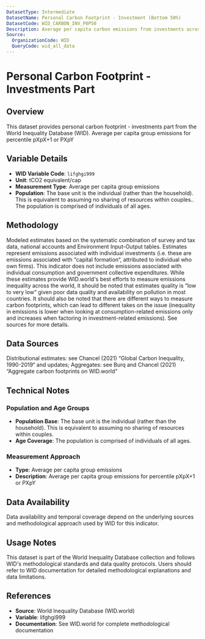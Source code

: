 ```yaml
---
DatasetType: Intermediate
DatasetName: Personal Carbon Footprint - Investment (Bottom 50%)
DatasetCode: WID_CARBON_INV_P0P50
Description: Average per capita carbon emissions from investments across bottom 50% income percentiles. Represents emissions from individual investments and capital formation attributed to firm owners. Excludes consumption-related emissions. Critical for understanding investment-based carbon inequality.
Source:
  OrganizationCode: WID
  QueryCode: wid_all_data
---
```

# Personal Carbon Footprint - Investments Part

## Overview

This dataset provides personal carbon footprint - investments part from the World Inequality Database (WID). Average per capita group emissions for percentile pXpX+1 or PXpY

## Variable Details

- **WID Variable Code**: `lifghgi999`
- **Unit**: tCO2 equivalent/cap
- **Measurement Type**: Average per capita group emissions
- **Population**: The base unit is the individual (rather than the household). This is equivalent to assuming no sharing of resources within couples.. The population is comprised of individuals of all ages.

## Methodology

Modeled estimates based on the systematic combination of survey and tax data, national accounts and Environment Input-Output tables. Estimates represent emissions associated with individual investments (i.e. these are emissions associated with “capital formation“, attributed to individual who own firms). This indicator does not include emissions associated with individual consumption and government collective expenditures. While these estimates provide WID.world's best efforts to measure emissions inequality across the world, it should be noted that estimates quality is “low to very low“ given poor data quality and availability on pollution in most countries. It should also be noted that there are different ways to measure carbon footprints, which can lead to different takes on the issue (inequality in emissions is lower when looking at consumption-related emissions only and increases when factoring in investment-related emissions). See sources for more details.

## Data Sources

Distributional estimates: see Chancel (2021) “Global Carbon Inequality, 1990-2019“ and updates; Aggregates: see Burq and Chancel (2021) “Aggregate carbon footprints on WID.world“

## Technical Notes

### Population and Age Groups
- **Population Base**: The base unit is the individual (rather than the household). This is equivalent to assuming no sharing of resources within couples.
- **Age Coverage**: The population is comprised of individuals of all ages.

### Measurement Approach
- **Type**: Average per capita group emissions
- **Description**: Average per capita group emissions for percentile pXpX+1 or PXpY

## Data Availability

Data availability and temporal coverage depend on the underlying sources and methodological approach used by WID for this indicator.

## Usage Notes

This dataset is part of the World Inequality Database collection and follows WID's methodological standards and data quality protocols. Users should refer to WID documentation for detailed methodological explanations and data limitations.

## References

- **Source**: World Inequality Database (WID.world)
- **Variable**: lifghgi999
- **Documentation**: See WID.world for complete methodological documentation